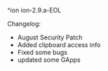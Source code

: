 ^ion
ion-2.9.a-EOL

 Changelog:
- August Security Patch
- Added clipboard access info
- Fixed some bugs
- updated some GApps
